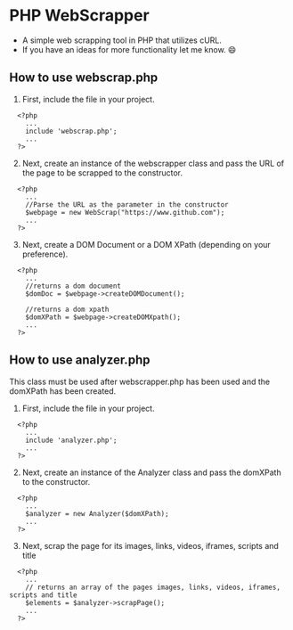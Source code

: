 # PHP WebScrapper
- A simple web scrapping tool in PHP that utilizes cURL.
- If you have an ideas for more functionality let me know. :smile:

## How to use webscrap.php
1. First, include the file in your project.
```
  <?php
    ...
    include 'webscrap.php';
    ...
  ?>
```

2. Next, create an instance of the webscrapper class and pass the URL of the page to be scrapped to the constructor.
```
  <?php
    ...
    //Parse the URL as the parameter in the constructor
    $webpage = new WebScrap("https://www.github.com"); 
    ...
  ?>
```

3. Next, create a DOM Document or a DOM XPath (depending on your preference).
```
  <?php
    ...
    //returns a dom document
    $domDoc = $webpage->createDOMDocument(); 
    
    //returns a dom xpath
    $domXPath = $webpage->createDOMXpath(); 
    ...
  ?>
```
## How to use analyzer.php
This class must be used after webscrapper.php has been used and the domXPath has been created.
1. First, include the file in your project.
```
  <?php
    ...
    include 'analyzer.php';
    ...
  ?>
```

2. Next, create an instance of the Analyzer class and pass the domXPath to the constructor.
```
  <?php
    ...
    $analyzer = new Analyzer($domXPath);
    ...
  ?>
```

3. Next, scrap the page for its images, links, videos, iframes, scripts and title
```
  <?php
    ...
    // returns an array of the pages images, links, videos, iframes, scripts and title
    $elements = $analyzer->scrapPage();
    ...
  ?>
```
